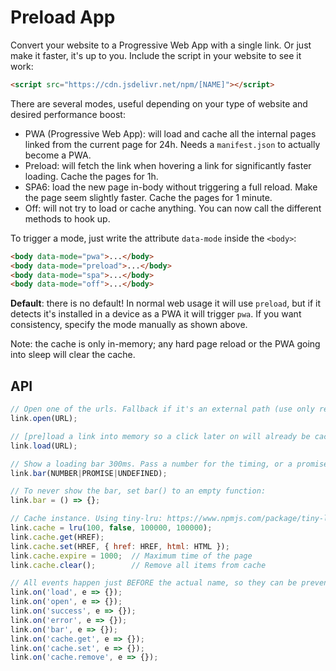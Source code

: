 # Preload App

Convert your website to a Progressive Web App with a single link. Or just make it faster, it's up to you. Include the script in your website to see it work:

```html
<script src="https://cdn.jsdelivr.net/npm/[NAME]"></script>
```

There are several modes, useful depending on your type of website and desired performance boost:

- PWA (Progressive Web App): will load and cache all the internal pages linked from the current page for 24h. Needs a `manifest.json` to actually become a PWA.
- Preload: will fetch the link when hovering a link for significantly faster loading. Cache the pages for 1h.
- SPA6: load the new page in-body without triggering a full reload. Make the page seem slightly faster. Cache the pages for 1 minute.
- Off: will not try to load or cache anything. You can now call the different methods to hook up.

To trigger a mode, just write the attribute `data-mode` inside the `<body>`:

```html
<body data-mode="pwa">...</body>
<body data-mode="preload">...</body>
<body data-mode="spa">...</body>
<body data-mode="off">...</body>
```

**Default**: there is no default! In normal web usage it will use `preload`, but if it detects it's installed in a device as a PWA it will trigger `pwa`. If you want consistency, specify the mode manually as shown above.

Note: the cache is only in-memory; any hard page reload or the PWA going into sleep will clear the cache.



## API

```js
// Open one of the urls. Fallback if it's an external path (use only relative!)
link.open(URL);

// [pre]load a link into memory so a click later on will already be cached
link.load(URL);

// Show a loading bar 300ms. Pass a number for the timing, or a promise to hide the bar on resolution/error. Feel free to pass `link.open(URL)` for the best performance:
link.bar(NUMBER|PROMISE|UNDEFINED);

// To never show the bar, set bar() to an empty function:
link.bar = () => {};

// Cache instance. Using tiny-lru: https://www.npmjs.com/package/tiny-lru
link.cache = lru(100, false, 100000, 100000);
link.cache.get(HREF);
link.cache.set(HREF, { href: HREF, html: HTML });
link.cache.expire = 1000;  // Maximum time of the page
link.cache.clear();        // Remove all items from cache

// All events happen just BEFORE the actual name, so they can be prevented
link.on('load', e => {});
link.on('open', e => {});
link.on('success', e => {});
link.on('error', e => {});
link.on('bar', e => {});
link.on('cache.get', e => {});
link.on('cache.set', e => {});
link.on('cache.remove', e => {});
```

